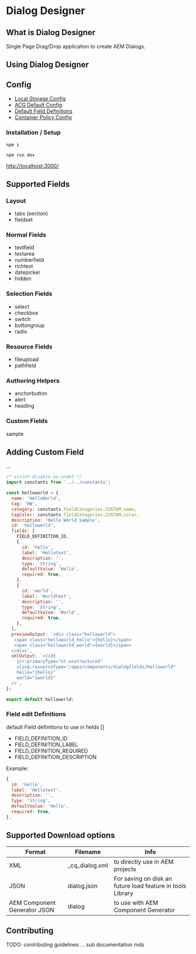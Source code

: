 # Dialog Designer

## What is Dialog Designer

Single Page Drag/Drop application to create AEM Dialogs.

## Using Dialog Designer

## Config

- [Local Storage Config](./scripts/storageConfig.js)
- [ACG Default Config](./scripts/acgDefaultConfig.js)
- [Default Field Definitions](./scripts/fieldDefinitions.js)
- [Container Policy Config](./scripts/containerPolicyConfig.js)

### Installation / Setup

```
npm i
```

```
npm run dev
```

[http://localhost:3000/](http://localhost:3000/)

## Supported Fields

### Layout

- tabs (section)
- fieldset

### Normal Fields

- textfield
- textarea
- numberfield
- richtext
- datepicker
- hidden

### Selection Fields

- select
- checkbox
- switch
- buttongroup
- radio

### Resource Fields

- fileupload
- pathfield

### Authoring Helpers

- anchorbutton
- alert
- heading

### Custom Fields

sample


## Adding Custom Field

...

```javascript
/* eslint-disable no-undef */
import constants from '../../constants';

const helloworld = {
  name: 'HelloWorld',
  tag: 'HW',
  category: constants.fieldCategories.CUSTOM.name,
  tagColor: constants.fieldCategories.CUSTOM.color,
  description: 'Hello World Sample',
  id: 'helloworld',
  fields: [
    FIELD_DEFINITION_ID,
    {
      id: 'hello',
      label: 'Hellotext',
      description: '',
      type: 'String',
      defaultValue: 'Hello',
      required: true,
    },
    {
      id: 'world',
      label: 'Worldtext',
      description: '',
      type: 'String',
      defaultValue: 'World',
      required: true,
    },
  ],
  previewOutput: `<div class="helloworld">
   <span class="helloworld_hello">{hello}</span>
   <span class="helloworld_world">{world}</span>
  </div>`,
  xmlOutput: `<{id}
    jcr:primaryType="nt:unstructured"
    sling:resourceType="/apps/components/dialogfields/helloworld"
    hello="{hello}"
    world="{world}"
  />`,
};

export default helloworld;
```

### Field edit Definitions

default Field definitions to use in fields []

- FIELD_DEFINITION_ID
- FIELD_DEFINITION_LABEL
- FIELD_DEFINITION_REQUIRED
- FIELD_DEFINITION_DESCRIPTION

Example:
```javascript
{
  id: 'hello',
  label: 'Hellotext',
  description: '',
  type: 'String',
  defaultValue: 'Hello',
  required: true,
},
```

## Supported Download options

| Format| Filename | Info |
| --- | --- | --- |
| XML | _cq_dialog.xml | to directly use in AEM projects |
| JSON | dialog.json | For saving on disk an future load feature in tools Library  |
| AEM Component Generator JSON | dialog | to use with AEM Component Generator |

## Contributing

TODO: contributing guidelines ... sub documentation mds

